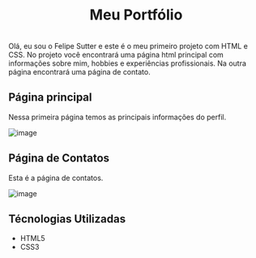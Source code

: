﻿<h1 align="center">Meu Portfólio</h1>
 <br>
Olá, eu sou o Felipe Sutter e este é o meu primeiro projeto com HTML e CSS. No projeto você encontrará uma página html principal com informações sobre mim, hobbies e experiências profissionais. Na outra página encontrará uma página de contato.

<h2>Página principal</h2>

Nessa primeira página temos as principais informações do perfil.

![image](https://github.com/FelipeSutter/ExerciciosFrontEnd/assets/114835043/0fe665e9-6c6b-4e74-9b05-33ee65b74fc2)

<h2>Página de Contatos</h2>

Esta é a página de contatos.

![image](https://github.com/FelipeSutter/ExerciciosFrontEnd/assets/114835043/4a5616ff-d62d-46cd-be6f-dabfd5dcbf32)

<h2>Técnologias Utilizadas</h2>

<ul>
 <li>HTML5</li>
 <li>CSS3</li>
</ul>
